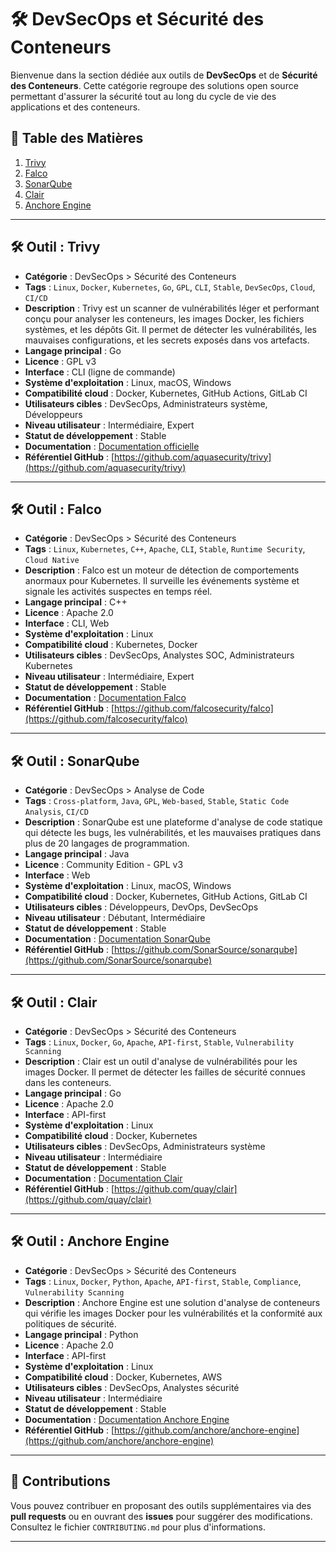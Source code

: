 # 🛠️ DevSecOps et Sécurité des Conteneurs

Bienvenue dans la section dédiée aux outils de **DevSecOps** et de **Sécurité des Conteneurs**. Cette catégorie regroupe des solutions
open source permettant d'assurer la sécurité tout au long du cycle de vie des applications et des conteneurs.

## 📖 Table des Matières
1. [Trivy](#trivy)
2. [Falco](#falco)
3. [SonarQube](#sonarqube)
4. [Clair](#clair)
5. [Anchore Engine](#anchore-engine)

---

## 🛠 Outil : Trivy
- **Catégorie** : DevSecOps > Sécurité des Conteneurs
- **Tags** : `Linux`, `Docker`, `Kubernetes`, `Go`, `GPL`, `CLI`, `Stable`, `DevSecOps`, `Cloud`, `CI/CD`
- **Description** : Trivy est un scanner de vulnérabilités léger et performant conçu pour analyser les conteneurs, les images Docker, les fichiers systèmes, et les dépôts Git. Il permet de détecter les vulnérabilités, les mauvaises configurations, et les secrets exposés dans vos artefacts.
- **Langage principal** : Go
- **Licence** : GPL v3
- **Interface** : CLI (ligne de commande)
- **Système d'exploitation** : Linux, macOS, Windows
- **Compatibilité cloud** : Docker, Kubernetes, GitHub Actions, GitLab CI
- **Utilisateurs cibles** : DevSecOps, Administrateurs système, Développeurs
- **Niveau utilisateur** : Intermédiaire, Expert
- **Statut de développement** : Stable
- **Documentation** : [Documentation officielle](https://aquasecurity.github.io/trivy/)
- **Référentiel GitHub** : [https://github.com/aquasecurity/trivy](https://github.com/aquasecurity/trivy)

---

## 🛠 Outil : Falco
- **Catégorie** : DevSecOps > Sécurité des Conteneurs
- **Tags** : `Linux`, `Kubernetes`, `C++`, `Apache`, `CLI`, `Stable`, `Runtime Security`, `Cloud Native`
- **Description** : Falco est un moteur de détection de comportements anormaux pour Kubernetes. Il surveille les événements système et signale les activités suspectes en temps réel.
- **Langage principal** : C++
- **Licence** : Apache 2.0
- **Interface** : CLI, Web
- **Système d'exploitation** : Linux
- **Compatibilité cloud** : Kubernetes, Docker
- **Utilisateurs cibles** : DevSecOps, Analystes SOC, Administrateurs Kubernetes
- **Niveau utilisateur** : Intermédiaire, Expert
- **Statut de développement** : Stable
- **Documentation** : [Documentation Falco](https://falco.org/docs/)
- **Référentiel GitHub** : [https://github.com/falcosecurity/falco](https://github.com/falcosecurity/falco)

---

## 🛠 Outil : SonarQube
- **Catégorie** : DevSecOps > Analyse de Code
- **Tags** : `Cross-platform`, `Java`, `GPL`, `Web-based`, `Stable`, `Static Code Analysis`, `CI/CD`
- **Description** : SonarQube est une plateforme d'analyse de code statique qui détecte les bugs, les vulnérabilités, et les mauvaises pratiques dans plus de 20 langages de programmation.
- **Langage principal** : Java
- **Licence** : Community Edition - GPL v3
- **Interface** : Web
- **Système d'exploitation** : Linux, macOS, Windows
- **Compatibilité cloud** : Docker, Kubernetes, GitHub Actions, GitLab CI
- **Utilisateurs cibles** : Développeurs, DevOps, DevSecOps
- **Niveau utilisateur** : Débutant, Intermédiaire
- **Statut de développement** : Stable
- **Documentation** : [Documentation SonarQube](https://docs.sonarqube.org/)
- **Référentiel GitHub** : [https://github.com/SonarSource/sonarqube](https://github.com/SonarSource/sonarqube)

---

## 🛠 Outil : Clair
- **Catégorie** : DevSecOps > Sécurité des Conteneurs
- **Tags** : `Linux`, `Docker`, `Go`, `Apache`, `API-first`, `Stable`, `Vulnerability Scanning`
- **Description** : Clair est un outil d'analyse de vulnérabilités pour les images Docker. Il permet de détecter les failles de sécurité connues dans les conteneurs.
- **Langage principal** : Go
- **Licence** : Apache 2.0
- **Interface** : API-first
- **Système d'exploitation** : Linux
- **Compatibilité cloud** : Docker, Kubernetes
- **Utilisateurs cibles** : DevSecOps, Administrateurs système
- **Niveau utilisateur** : Intermédiaire
- **Statut de développement** : Stable
- **Documentation** : [Documentation Clair](https://quay.github.io/clair/)
- **Référentiel GitHub** : [https://github.com/quay/clair](https://github.com/quay/clair)

---

## 🛠 Outil : Anchore Engine
- **Catégorie** : DevSecOps > Sécurité des Conteneurs
- **Tags** : `Linux`, `Docker`, `Python`, `Apache`, `API-first`, `Stable`, `Compliance`, `Vulnerability Scanning`
- **Description** : Anchore Engine est une solution d'analyse de conteneurs qui vérifie les images Docker pour les vulnérabilités et la conformité aux politiques de sécurité.
- **Langage principal** : Python
- **Licence** : Apache 2.0
- **Interface** : API-first
- **Système d'exploitation** : Linux
- **Compatibilité cloud** : Docker, Kubernetes, AWS
- **Utilisateurs cibles** : DevSecOps, Analystes sécurité
- **Niveau utilisateur** : Intermédiaire
- **Statut de développement** : Stable
- **Documentation** : [Documentation Anchore Engine](https://docs.anchore.com/current/docs/engine/)
- **Référentiel GitHub** : [https://github.com/anchore/anchore-engine](https://github.com/anchore/anchore-engine)

---

## 🤝 Contributions
Vous pouvez contribuer en proposant des outils supplémentaires via des **pull requests** ou en ouvrant des **issues** pour suggérer des modifications.
Consultez le fichier `CONTRIBUTING.md` pour plus d'informations.

---

